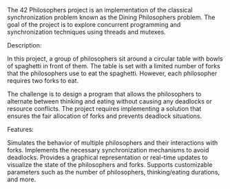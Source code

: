 The 42 Philosophers project is an implementation of the classical synchronization problem known as the 
Dining Philosophers problem. The goal of the project is to explore concurrent programming and 
synchronization techniques using threads and mutexes.

Description:

In this project, a group of philosophers sit around a circular table with bowls of spaghetti in front of 
them. The table is set with a limited number of forks that the philosophers use to eat the spaghetti. 
However, each philosopher requires two forks to eat.

The challenge is to design a program that allows the philosophers to alternate between thinking and eating 
without causing any deadlocks or resource conflicts. The project requires implementing a solution that 
ensures the fair allocation of forks and prevents deadlock situations.

Features:

Simulates the behavior of multiple philosophers and their interactions with forks.
Implements the necessary synchronization mechanisms to avoid deadlocks.
Provides a graphical representation or real-time updates to visualize the state of the philosophers and 
forks.
Supports customizable parameters such as the number of philosophers, thinking/eating durations, and more.
